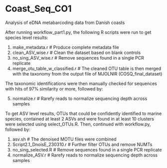 # Coast_Seq_CO1
Analysis of eDNA metabarcoding data from Danish coasts

After running workflow_part1.py, the following R scripts were run to get species level results:

1. make_metadata.r # Produce complete metadata file
2. clean_ASV_wise.r # Clean the dataset based on blank controls
3. no_sing_ASV_wise.r # Remove sequences found in a single PCR replicate
4. merge_otu_table_w_classified.r # The cleaned OTU table is then merged with the taxonomy from the output file of MJOLNIR (COSQ_final_dataset)

The taxonomic identifications were then manually checked for sequences with hits of 97% similarity or more, followed by:

5. normalize.r # Rarefy reads to normalize sequencing depth across samples

To get ASV level results, OTUs that could be confidently identified to marine species, contained at least 2 ASVs and were found in at least 10 clusters were selected using select_OTUs.R. Then, continued with workflow.py, followed by:

1. asv.sh # The denoised MOTU files were combined  
2. Script2.1_DnoisE_230310.r # Further filter OTUs and remove NUMTs
3. no_sing_selected.R # Remove sequences found in a single PCR replicate
4. normalize_ASV.r # Rarefy reads to normalize sequencing depth across samples
